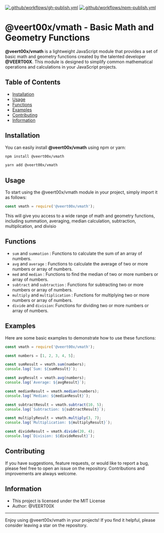 [![.github/workflows/gh-publish.yml](https://github.com/VEERT00X/vmath/actions/workflows/gh-publish.yml/badge.svg)](https://github.com/VEERT00X/vmath/actions/workflows/gh-publish.yml)
[![.github/workflows/npm-publish.yml](https://github.com/VEERT00X/vmath/actions/workflows/npm-publish.yml/badge.svg)](https://github.com/VEERT00X/vmath/actions/workflows/npm-publish.yml)

# @veert00x/vmath - Basic Math and Geometry Functions

**@veert00x/vmath** is a lightweight JavaScript module that provides a set of basic math and geometry functions created by the talented developer **@VEERT00X**. This module is designed to simplify common mathematical operations and calculations in your JavaScript projects.

## Table of Contents

- [Installation](#installation)
- [Usage](#usage)
- [Functions](#functions)
- [Examples](#examples)
- [Contributing](#contributing)
- [Information](#information)

## Installation

You can easily install **@veert00x/vmath** using npm or yarn:

```bash
npm install @veert00x/vmath
```

```bash
yarn add @veert00x/vmath
```

## Usage

To start using the @veert00x/vmath module in your project, simply import it as follows:

```js
const vmath = require('@veert00x/vmath');
```
This will give you access to a wide range of math and geometry functions, including summation, averaging, median calculation, subtraction, multiplication, and divisio

## Functions

* `sum` and `summation` : Functions to calculate the sum of an array of numbers.
* `avg` and `average` : Functions to calculate the average of two or more numbers or array of numbers.
* `med` and `median` : Functions to find the median of two or more numbers or array of numbers.
* `subtract` and `subtraction` : Functions for subtracting two or more numbers or array of numbers.
* `multiply` and `multiplication` : Functions for multiplying two or more numbers or array of numbers.
* `divide` and `division`: Functions for dividing two or more numbers or array of numbers.

## Examples

Here are some basic examples to demonstrate how to use these functions:

```js
const vmath = require('@veert00x/vmath');

const numbers = [1, 2, 3, 4, 5];

const sumResult = vmath.sum(numbers);
console.log(`Sum: ${sumResult}`);

const avgResult = vmath.avg(numbers);
console.log(`Average: ${avgResult}`);

const medianResult = vmath.median(numbers);
console.log(`Median: ${medianResult}`);

const subtractResult = vmath.subtract(10, 5);
console.log(`Subtraction: ${subtractResult}`);

const multiplyResult = vmath.multiply(3, 7);
console.log(`Multiplication: ${multiplyResult}`);

const divideResult = vmath.divide(20, 4);
console.log(`Division: ${divideResult}`);
```

## Contributing

If you have suggestions, feature requests, or would like to report a bug, please feel free to open an issue on the repository. Contributions and improvements are always welcome.

## Information

* This project is licensed under the MIT License
* Author: @VEERT00X

---

Enjoy using @veert00x/vmath in your projects! If you find it helpful, please consider leaving a star on the repository.
